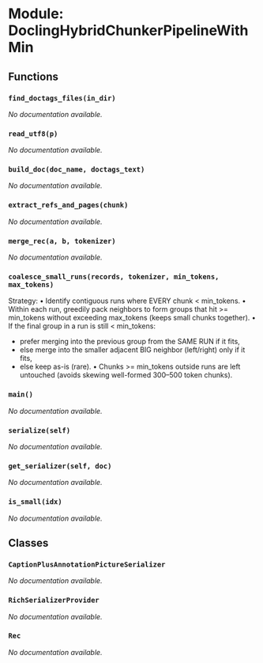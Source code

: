 # Module: DoclingHybridChunkerPipelineWithMin

## Functions

### `find_doctags_files(in_dir)`

*No documentation available.*

### `read_utf8(p)`

*No documentation available.*

### `build_doc(doc_name, doctags_text)`

*No documentation available.*

### `extract_refs_and_pages(chunk)`

*No documentation available.*

### `merge_rec(a, b, tokenizer)`

*No documentation available.*

### `coalesce_small_runs(records, tokenizer, min_tokens, max_tokens)`

Strategy:
  • Identify contiguous runs where EVERY chunk < min_tokens.
  • Within each run, greedily pack neighbors to form groups that hit >= min_tokens
without exceeding max_tokens (keeps small chunks together).
  • If the final group in a run is still < min_tokens:
- prefer merging into the previous group from the SAME RUN if it fits,
- else merge into the smaller adjacent BIG neighbor (left/right) only if it fits,
- else keep as-is (rare).
  • Chunks >= min_tokens outside runs are left untouched (avoids skewing well-formed 300–500 token chunks).

### `main()`

*No documentation available.*

### `serialize(self)`

*No documentation available.*

### `get_serializer(self, doc)`

*No documentation available.*

### `is_small(idx)`

*No documentation available.*

## Classes

### `CaptionPlusAnnotationPictureSerializer`

*No documentation available.*

### `RichSerializerProvider`

*No documentation available.*

### `Rec`

*No documentation available.*
